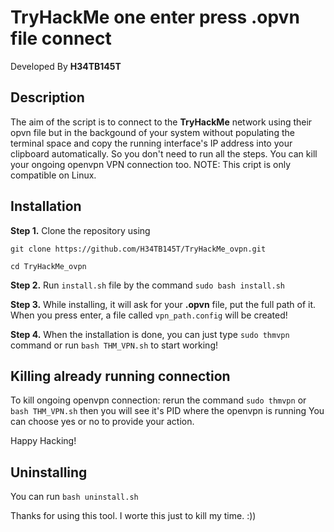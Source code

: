 # TryHackMe one enter press .opvn file connect 
Developed By **H34TB145T**

## Description
The aim of the script is to connect to the **TryHackMe** network using 
their opvn file but in the backgound of your system without populating the terminal space
and copy the running interface's IP address into your clipboard automatically.
So you don't need to run all the steps. You can kill your ongoing openvpn VPN connection too.
NOTE: This cript is only compatible on Linux.


## Installation

**Step 1.** Clone the repository using 

```git clone https://github.com/H34TB145T/TryHackMe_ovpn.git```

```cd TryHackMe_ovpn```

**Step 2.** Run ```install.sh``` file by the command ```sudo bash install.sh```

**Step 3.** While installing, it will ask for your **.opvn** file, put the full path of it. When you press enter, a file called `vpn_path.config` will be created!

**Step 4.** When the installation is done, you can just type ```sudo thmvpn``` command or run ```bash THM_VPN.sh``` to start working!

## Killing already running connection
To kill ongoing openvpn connection:
rerun the command ```sudo thmvpn``` or ```bash THM_VPN.sh```
then you will see it's PID where the openvpn is running
You can choose yes or no to provide your action.

Happy Hacking!

## Uninstalling
You can run ```bash uninstall.sh```

Thanks for using this tool. I worte this just to kill my time. :))
